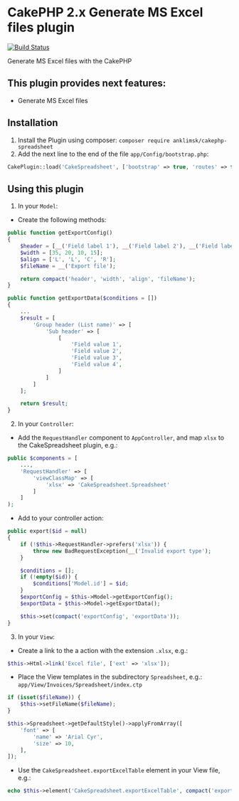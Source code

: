 # CakePHP 2.x Generate MS Excel files plugin
[![Build Status](https://travis-ci.com/anklimsk/cakephp-spreadsheet.svg?branch=master)](https://travis-ci.com/anklimsk/cakephp-spreadsheet)

Generate MS Excel files with the CakePHP

## This plugin provides next features:

- Generate MS Excel files

## Installation

1. Install the Plugin using composer: `composer require anklimsk/cakephp-spreadsheet`
2. Add the next line to the end of the file `app/Config/bootstrap.php`:
```php
CakePlugin::load('CakeSpreadsheet', ['bootstrap' => true, 'routes' => true]);
```

## Using this plugin

1. In your `Model`:
  - Create the following methods:
```php
public function getExportConfig()
{
    $header = [__('Field label 1'), __('Field label 2'), __('Field label 3'), __('Field label 4')];
    $width = [35, 20, 10, 15];
    $align = ['L', 'L', 'C', 'R'];
    $fileName = __('Export file');

    return compact('header', 'width', 'align', 'fileName');
}

public function getExportData($conditions = [])
{
    ...
    $result = [
        'Group header (List name)' => [
            'Sub header' => [
                [
                    'Field value 1',
                    'Field value 2',
                    'Field value 3',
                    'Field value 4',
                ]
            ]
        ]
    ];

    return $result;
}
```
2. In your `Controller`:
  - Add the `RequestHandler` component to `AppController`, and map `xlsx` to 
    the CakeSpreadsheet plugin, e.g.:
```php
public $components = [
    ...,
    'RequestHandler' => [
        'viewClassMap' => [
            'xlsx' => 'CakeSpreadsheet.Spreadsheet'
        ]
    ]
);
```
  - Add to your controller action:
```php
public export($id = null)
{
    if (!$this->RequestHandler->prefers('xlsx')) {
        throw new BadRequestException(__('Invalid export type');
    }

    $conditions = [];
    if (!empty($id)) {
        $conditions['Model.id'] = $id;
    }
    $exportConfig = $this->Model->getExportConfig();
    $exportData = $this->Model->getExportData();

    $this->set(compact('exportConfig', 'exportData'));
}
```
3. In your `View`:
  - Create a link to the a action with the extension `.xlsx`, e.g.:
```php
$this->Html->link('Excel file', ['ext' => 'xlsx']);
```
  - Place the View templates in the subdirectory `Spreadsheet`, e.g.:
    `app/View/Invoices/Spreadsheet/index.ctp`
```php
if (isset($fileName)) {
    $this->setFileName($fileName);
}

$this->Spreadsheet->getDefaultStyle()->applyFromArray([
    'font' => [
        'name' => 'Arial Cyr',
        'size' => 10,
    ],
]);
```
  - Use the `CakeSpreadsheet.exportExcelTable` element in your View file, e.g.:
```php
echo $this->element('CakeSpreadsheet.exportExcelTable', compact('exportConfig', 'exportData'));
```
